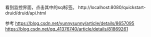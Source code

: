 看到监控界面，点击其中的sql标签。
http://localhost:8080/quickstart-druid/druid/api.html

参考
https://blog.csdn.net/yunnysunny/article/details/8657095
https://blog.csdn.net/qq_41376740/article/details/81869261

